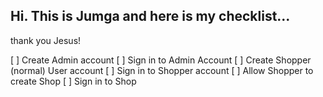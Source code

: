 ## Hi. This is Jumga and here is my checklist...

thank you Jesus!

[ ] Create Admin account
[ ] Sign in to Admin Account
[ ] Create Shopper (normal) User account
[ ] Sign in to Shopper account
[ ] Allow Shopper to create Shop
[ ] Sign in to Shop
